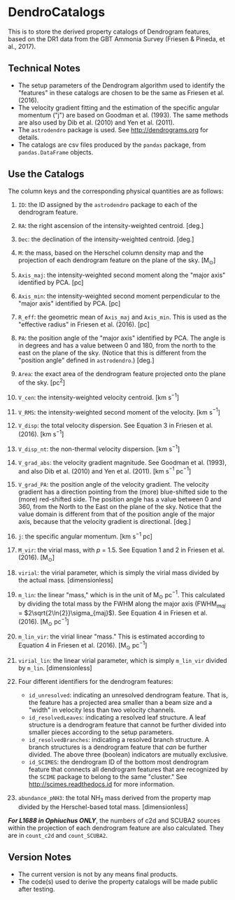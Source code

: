 # DendroCatalogs
This is to store the derived property catalogs of Dendrogram features, based on the DR1 data from the GBT Ammonia Survey (Friesen &amp; Pineda, et al., 2017).

## Technical Notes
* The setup parameters of the Dendrogram algorithm used to identify the "features" in these catalogs are chosen to be the same as Friesen et al. (2016).
* The velocity gradient fitting and the estimation of the specific angular momentum ("j") are based on Goodman et al. (1993).  The same methods are also used by Dib et al. (2010) and Yen et al. (2011).
* The `astrodendro` package is used.  See http://dendrograms.org for details.
* The catalogs are csv files produced by the `pandas` package, from `pandas.DataFrame` objects.

## Use the Catalogs
The column keys and the corresponding physical quantities are as follows:

1. `ID`: the ID assigned by the `astrodendro` package to each of the dendrogram feature.
2. `RA`: the right ascension of the intensity-weighted centroid. [deg.]
3. `Dec`: the declination of the intensity-weighted centroid. [deg.]
4. `M`: the mass, based on the Herschel column density map and the projection of each dendrogram feature on the plane of the sky. [M$_\odot$]
5. `Axis_maj`: the intensity-weighted second moment along the "major axis" identified by PCA. [pc]
6. `Axis_min`: the intensity-weighted second moment perpendicular to the "major axis" identified by PCA. [pc]
7. `R_eff`: the geometric mean of `Axis_maj` and `Axis_min`.  This is used as the "effective radius" in Friesen et al. (2016). [pc]
8. `PA`: the position angle of the "major axis" identified by PCA.  The angle is in degrees and has a value between 0 and 180, from the north to the east on the plane of the sky. (Notice that this is different from the "position angle" defined in `astrodendro`.) [deg.]
9. `Area`: the exact area of the dendrogram feature projected onto the plane of the sky. [pc$^2$]
10. `V_cen`: the intensity-weighted velocity centroid. [km s$^{-1}$]
11. `V_RMS`: the intensity-weighted second moment of the velocity. [km s$^{-1}$]
12. `V_disp`: the total velocity dispersion.  See Equation 3 in Friesen et al. (2016). [km s$^{-1}$]
13. `V_disp_nt`: the non-thermal velocity dispersion. [km s$^{-1}$]
14. `V_grad_abs`: the velocity gradient magnitude.  See Goodman et al. (1993), and also Dib et al. (2010) and Yen et al. (2011). [km s$^{-1}$ pc$^{-1}$]
15. `V_grad_PA`: the position angle of the velocity gradient.  The velocity gradient has a direction pointing from the (more) blue-shifted side to the (more) red-shifted side.  The position angle has a value between 0 and 360, from the North to the East on the plane of the sky.  Notice that the value domain is different from that of the position angle of the major axis, because that the velocity gradient is directional. [deg.]
16. `j`: the specific angular momentum. [km s$^{-1}$ pc]
17. `M_vir`: the virial mass, with $p$ = 1.5.  See Equation 1 and 2 in Friesen et al. (2016). [M$_\odot$]
18. `virial`: the virial parameter, which is simply the virial mass divided by the actual mass. [dimensionless]
19. `m_lin`: the linear "mass," which is in the unit of M$_\odot$ pc$^{-1}$.  This calculated by dividing the total mass by the FWHM along the major axis (FWHM$_{maj}$ = $2\sqrt{2\ln{2}}\sigma_{maj}$).  See Equation 4 in Friesen et al. (2016). [M$_\odot$ pc$^{-1}$]
20. `m_lin_vir`: the virial linear "mass."  This is estimated according to Equation 4 in Friesen et al. (2016). [M$_\odot$ pc$^{-1}$]
21. `virial_lin`: the linear virial parameter, which is simply `m_lin_vir` divided by `m_lin`. [dimensionless]
22. Four different identifiers for the dendrogram features:

	* `id_unresolved`: indicating an unresolved dendrogram feature.  That is, the feature has a projected area smaller than a beam size and a "width" in velocity less than two velocity channels.
	* `id_resolvedLeaves`: indicating a resolved leaf structure.  A leaf structure is a dendrogram feature that cannot be further divided into smaller pieces according to the setup parameters.
	* `id_resolvedBranches`: indicating a resolved branch structure.  A branch structures is a dendrogram feature that *can* be further divided.  The above three (boolean) indicators are mutually exclusive.
	* `id_SCIMES`: the dendrogram ID of the bottom most dendrogram feature that connects all dendrogram features that are recognized by the `SCIME` package to belong to the same "cluster."  See http://scimes.readthedocs.id for more information.
	
23. `abundance_pNH3`: the total NH$_3$ mass derived from the property map divided by the Herschel-based total mass. [dimensionless]

***For L1688 in Ophiuchus ONLY***, the numbers of c2d and SCUBA2 sources within the projection of each dendrogram feature are also calculated.  They are in `count_c2d` and `count_SCUBA2`.

## Version Notes
* The current version is not by any means final products.
* The code(s) used to derive the property catalogs will be made public after testing.
